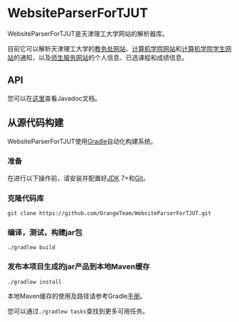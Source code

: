 # WebsiteParserForTJUT

WebsiteParserForTJUT是天津理工大学网站的解析器库。

目前它可以解析天津理工大学的[教务处网站][]、[计算机学院网站][]和[计算机学院学生网站][]的通知，以及[师生服务网站][]的个人信息、已选课程和成绩信息。

## API
您可以在[这里][API]查看Javadoc文档。

## 从源代码构建
WebsiteParserForTJUT使用[Gradle][]自动化构建系统。

### 准备

在进行以下操作前，请安装并配置好[JDK][] 7+和[Git][]。

### 克隆代码库
`git clone https://github.com/OrangeTeam/WebsiteParserForTJUT.git`

### 编译，测试，构建jar包
`./gradlew build`

### 发布本项目生成的jar产品到本地Maven缓存
`./gradlew install`

本地Maven缓存的使用及路径请参考Gradle[手册][man:MavenLocal]。

您可以通过`./gradlew tasks`查找到更多可用任务。


[教务处网站]: http://59.67.148.66
[计算机学院网站]: http://59.67.152.3
[计算机学院学生网站]: http://59.67.152.6
[师生服务网站]: http://ssfw.tjut.edu.cn
[API]: http://baijie.mezoka.com/projects/mobileTJUT/parser/javadoc/
[Gradle]: http://gradle.org
[JDK]: http://www.oracle.com/technetwork/java/javase/downloads/index.html
[Git]: http://git-scm.com
[man:MavenLocal]: http://www.gradle.org/docs/current/userguide/dependency_management.html#sub:maven_local
